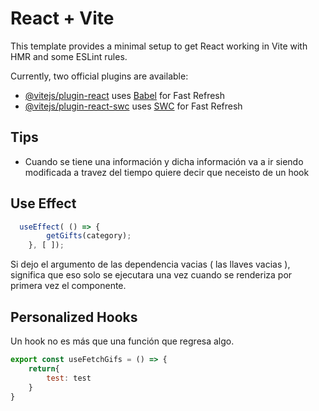 # React + Vite

This template provides a minimal setup to get React working in Vite with HMR and some ESLint rules.

Currently, two official plugins are available:

- [@vitejs/plugin-react](https://github.com/vitejs/vite-plugin-react/blob/main/packages/plugin-react/README.md) uses [Babel](https://babeljs.io/) for Fast Refresh
- [@vitejs/plugin-react-swc](https://github.com/vitejs/vite-plugin-react-swc) uses [SWC](https://swc.rs/) for Fast Refresh

## Tips

- Cuando se tiene una información y dicha información va a ir siendo modificada a travez del tiempo quiere decir que neceisto de un hook

## Use Effect

``` js
  useEffect( () => {
        getGifts(category);
    }, [ ]);
```

Si dejo el argumento de las dependencia vacias ( las llaves vacias ), significa que eso solo se ejecutara una vez cuando se renderiza por primera vez el componente.

## Personalized Hooks

Un hook no es más que una función que regresa algo.

```js
export const useFetchGifs = () => {
    return{
        test: test
    }
}
```
